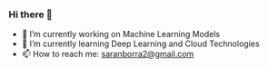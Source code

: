 ### Hi there 👋

<!--
**saranborra/saranborra** is a ✨ _special_ ✨ repository because its `README.md` (this file) appears on your GitHub profile.
-->

- 🔭 I’m currently working on Machine Learning Models
- 🌱 I’m currently learning Deep Learning and Cloud Technologies
- 📫 How to reach me: saranborra2@gmail.com

